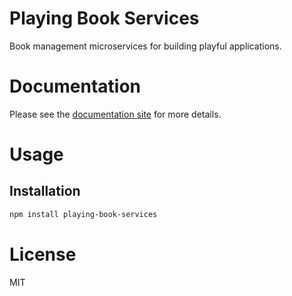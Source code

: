 Playing Book Services
=====================

Book management microservices for building playful applications.

# Documentation

Please see the [documentation site](https://playingio.github.io) for more details.

# Usage

## Installation

```bash
npm install playing-book-services
```

# License

MIT